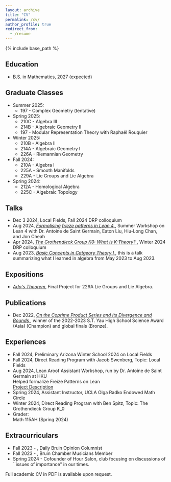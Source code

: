 ```yaml
---
layout: archive
title: "CV"
permalink: /cv/
author_profile: true
redirect_from:
  - /resume
---
```


{% include base_path %}

Education
------
* B.S. in Mathematics, 2027 (expected)
  
Graduate Classes 
------
* Summer 2025:
  + 197 - Complex Geometry (tentative)
* Spring 2025:
  + 210C - Algebra III
  + 214B - Algebraic Geometry II
  + 197 - Modular Representation Theory with Raphaël Rouquier
* Winter 2025:
  + 210B - Algebra II
  + 214A - Algebraic Geometry I
  + 226A - Riemannian Geometry
* Fall 2024:
  + 210A - Algebra I
  + 225A - Smooth Manifolds
  + 229A - Lie Groups and Lie Algebra
* Spring 2024:
  + 212A - Homological Algebra
  + 225C - Algebraic Topology
  
Talks
------
* Dec 3 2024, Local Fields, Fall 2024 DRP colloquium
* Aug 2024, <a href="https://drive.google.com/file/d/1xqLYO1zF9lZSg9CPBlEWK8CzvMNmkUjA/view?usp=sharing"> *Formalising frieze patterns in Lean 4* </a>, Summer Workshop on Lean 4 with Dr. Antoine de Saint Germain, Eaton Liu, Hiu-Long Chan, and Jon Cheah
* Apr 2024, <a href="https://drive.google.com/file/d/1wAyAC3rP6CKIGandTolA996sPIoZU-mb/view?usp=sharing"> *The Grothendieck Group K0: What is K-Theory?* </a>, Winter 2024 DRP colloquium 
* Aug 2023, <a href="https://drive.google.com/file/d/11osYw7-6TlMaAoz0Ns-5TaqgeEsCY6in/view?usp=sharing"> *Basic Concepts in Catgeory Theory I* </a>, this is a talk summarizing what I learned in algebra from May 2023 to Aug 2023.

Expositions
------
* <a href="https://drive.google.com/file/d/1omrAnoZkX8eseJCZUVPGVb3iFAxEthcw/view?usp=sharing"> *Ado's Theorem*</a>, Final Project for 229A Lie Groups and Lie Algebra.

Publications
------
* Dec 2022, <a href="https://drive.google.com/file/d/1XE6-QVYHrVWyFg-2u4yom5OPNqoixJw_/view?usp=sharing"> *On the Coprime Product Series and Its Divergence and Bounds* </a>, winner of the 2022-2023 S.T. Yau High School Science Award (Asia) (Champion) and global finals (Bronze).


Experiences
------
* Fall 2024, Preliminary Arizona Winter School 2024 on Local Fields
* Fall 2024, Direct Reading Program with Jacob Swenberg, Topic: Local Fields
* Aug 2024,  Lean Aroof Assistant Workshop, run by Dr. Antoine de Saint Germain at HKU <br>
    Helped formalize Freize Patterns on Lean <br>
    <a href="https://arxiv.org/pdf/2407.16717"> Project Description </a>
* Spring 2024, Assistant Instructor, UCLA Olga Radko Endowed Math Circle
* Winter 2024, Direct Reading Program with Ben Spitz, Topic: The Grothendieck Group K_0
* Grader: <br>
  Math 115AH (Spring 2024)

Extracurriculars
------
* Fall 2023 - , Daily Bruin Opinion Columnist
* Fall 2023 - , Bruin Chamber Musicians Member <br>
* Spring 2024 - Cofounder of Hour Salon, club focusing on discussions of ``issues of importance" in our times. 

Full academic CV in PDF is available upon request.
